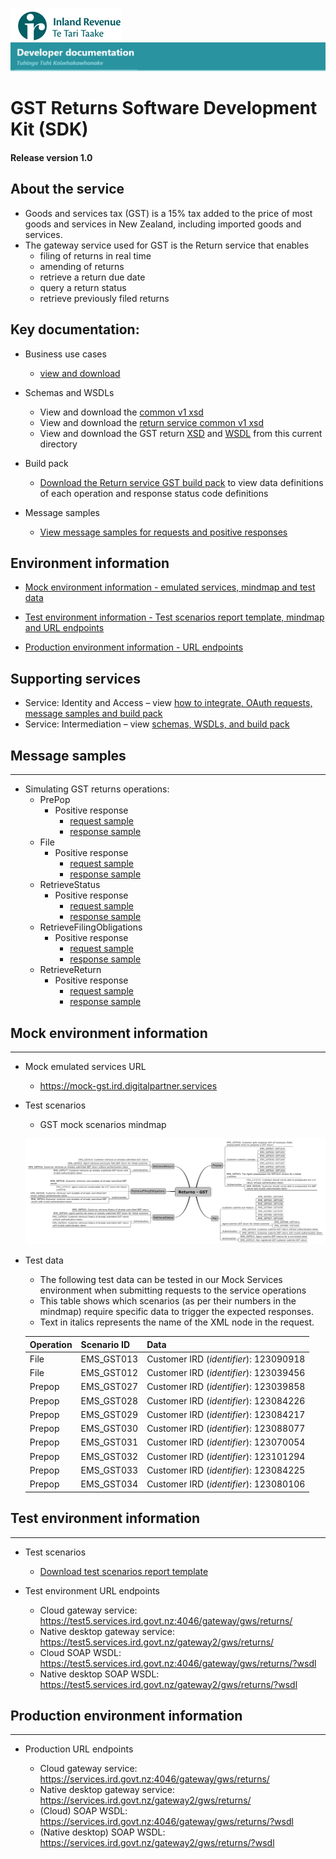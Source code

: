 ![IRD logo](../Images/IRlogo.gif)
![Software Dev](../Images/SoftwareDev.png)

# GST Returns Software Development Kit (SDK)

#### Release version 1.0

## About the service

* Goods and services tax (GST) is a 15% tax added to the price of most goods and services in New Zealand, including imported goods and services.
* The gateway service used for GST is the Return service that enables
	- filing of returns in real time
	- amending of returns
	- retrieve a return due date
	- query a return status
	- retrieve previously filed returns

## Key documentation:

- Business use cases
	- [view and download](GST-Business-use-cases.pdf)
	
- Schemas and WSDLs
	- View and download the [common v1 xsd](../Common%20XSD/Common.v1.xsd)
	- View and download the [return service common v1 xsd](../Common%20XSD/ReturnCommon.v1.xsd)
	- View and download the GST return [XSD](ReturnGST.v1.xsd) and [WSDL](ReturnsGSTDevWsdl.v1.wsdl) from this current directory

- Build pack 
	- [Download the Return service GST build pack](Gateway%20Services%20Build%20Pack%20-%20Return%20Service%20-%20GST.pdf) to view data definitions of each operation and response status code definitions

- Message samples
    - [View message samples for requests and positive responses](#message-samples)
	
## Environment information

- [Mock environment information - emulated services, mindmap and test data](#mock-environment-information)
	
- [Test environment information - Test scenarios report template, mindmap and URL endpoints](#test-environment-information)

- [Production environment information - URL endpoints](#Production-Environment-Information)	

## Supporting services

* Service: Identity and Access – view [how to integrate, OAuth requests, message samples and build pack](https://github.com/InlandRevenue/Gateway_Services-Access/tree/master/Identity%20and%20Access) 
* Service: Intermediation – view [schemas, WSDLs, and build pack](https://github.com/InlandRevenue/Gateway_Services-Access/tree/master/Service%20-%20Intermediation)

## Message samples
-----------------

* Simulating GST returns operations:
    - PrePop
        - Positive response
            - [request sample](sample%20messages/body-gst-returnprepop-request.xml)
            - [response sample](sample%20messages/body-gst-returnprepop-response.xml)
    - File
        - Positive response
            - [request sample](sample%20messages/body-gst-returnfile-request.xml)
            - [response sample](sample%20messages/body-gst-returnfile-response.xml)
    - RetrieveStatus
        - Positive response
            - [request sample](sample%20messages/body-gst-returnstatus-request.xml)
            - [response sample](sample%20messages/body-gst-returnstatus-response.xml)
    - RetrieveFilingObligations
        - Positive response
            - [request sample](sample%20messages/body-gst-filingobligation-request.xml)
            - [response sample](sample%20messages/body-gst-filingobligation-response.xml)
    - RetrieveReturn
        - Positive response
            - [request sample](sample%20messages/body-gst-retrievereturn-request.xml)
            - [response sample](sample%20messages/body-gst-retrievereturn-response.xml)

## Mock environment information
-----------------

* Mock emulated services URL
	* https://mock-gst.ird.digitalpartner.services

* Test scenarios
	- GST mock scenarios mindmap
	
	![Test Scenarios](images/Emulated_Services_Coverage_Map-Return_GST.png)

* Test data
	- The following test data can be tested in our Mock Services environment when submitting requests to the service operations
	- This table shows which scenarios (as per their numbers in the mindmap) require specific data to trigger the expected responses. 
	- Text in italics represents the name of the XML node in the request.
	
	    
	|Operation | Scenario ID | Data|
	|-|-|-|
	|File | EMS_GST013 | Customer IRD (*identifier*): 123090918|
	|File | EMS_GST012 | Customer IRD (*identifier*): 123039456|
	|Prepop | EMS_GST027 | Customer IRD (*identifier*): 123039858 |
	|Prepop | EMS_GST028 | Customer IRD (*identifier*): 123084226 |
	|Prepop | EMS_GST029 | Customer IRD (*identifier*): 123084217|
	|Prepop | EMS_GST030 | Customer IRD (*identifier*): 123088077|
	|Prepop | EMS_GST031 | Customer IRD (*identifier*): 123070054 |
	|Prepop | EMS_GST032 | Customer IRD (*identifier*): 123101294|
	|Prepop | EMS_GST033 | Customer IRD (*identifier*): 123084225 |
    |Prepop | EMS_GST034 | Customer IRD (*identifier*): 123080106 |
        
## Test environment information
-----------------

* Test scenarios
	- [Download test scenarios report template](GST%20-%20Return%20Service%20-%20Test%20Report%20Template.docx)

* Test environment URL endpoints
	
	* Cloud gateway service: https://test5.services.ird.govt.nz:4046/gateway/gws/returns/
	* Native desktop gateway service: https://test5.services.ird.govt.nz/gateway2/gws/returns/
	* Cloud SOAP WSDL: https://test5.services.ird.govt.nz:4046/gateway/gws/returns/?wsdl
	* Native desktop SOAP WSDL: https://test5.services.ird.govt.nz/gateway2/gws/returns/?wsdl
            
## Production environment information
-----------------

* Production URL endpoints

	- Cloud gateway service: https://services.ird.govt.nz:4046/gateway/gws/returns/
	- Native desktop gateway service: https://services.ird.govt.nz/gateway2/gws/returns/
	- (Cloud) SOAP WSDL: https://services.ird.govt.nz:4046/gateway/gws/returns/?wsdl
	- (Native desktop) SOAP WSDL: https://services.ird.govt.nz/gateway2/gws/returns/?wsdl
